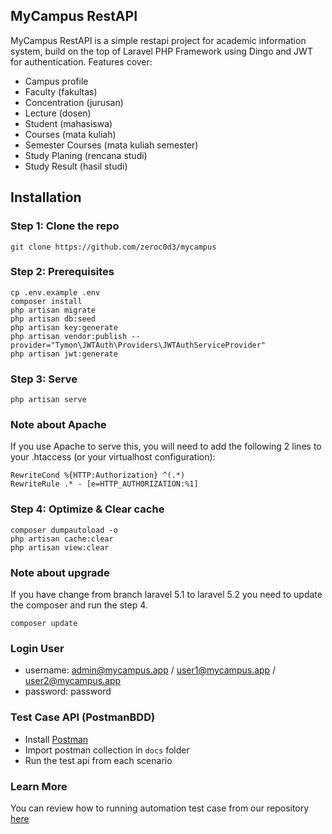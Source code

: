 ## MyCampus RestAPI

MyCampus RestAPI is a simple restapi project for academic information system, build on the top of Laravel PHP Framework using Dingo and JWT for authentication. Features cover:
* Campus profile
* Faculty (fakultas)
* Concentration (jurusan)
* Lecture (dosen)
* Student (mahasiswa)
* Courses (mata kuliah)
* Semester Courses (mata kuliah semester)
* Study Planing (rencana studi)
* Study Result (hasil studi) 

## Installation

### Step 1: Clone the repo
```
git clone https://github.com/zeroc0d3/mycampus
```

### Step 2: Prerequisites
```
cp .env.example .env
composer install
php artisan migrate
php artisan db:seed
php artisan key:generate
php artisan vendor:publish --provider="Tymon\JWTAuth\Providers\JWTAuthServiceProvider"
php artisan jwt:generate
```

### Step 3: Serve
```
php artisan serve
```

### Note about Apache
If you use Apache to serve this, you will need to add the following 2 lines to your .htaccess (or your virtualhost configuration):
```
RewriteCond %{HTTP:Authorization} ^(.*)
RewriteRule .* - [e=HTTP_AUTHORIZATION:%1]
```

### Step 4: Optimize & Clear cache
```
composer dumpautoload -o
php artisan cache:clear
php artisan view:clear
```

### Note about upgrade
If you have change from branch laravel 5.1 to laravel 5.2 you need to update the composer and run the step 4. 
```
composer update
```

### Login User
* username: admin@mycampus.app / user1@mycampus.app / user2@mycampus.app
* password: password


### Test Case API (PostmanBDD)
* Install [Postman](http://www.getpostman.com/)
* Import postman collection in `docs` folder
* Run the test api from each scenario


### Learn More 
You can review how to running automation test case from our repository [here](https://github.com/zeroc0d3/json-postman)
